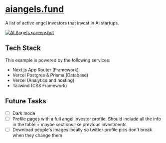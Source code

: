 # [aiangels.fund](https://www.aiangels.fund)

A list of active angel investors that invest in AI startups.

[![AI Angels screenshot](./public/og-image.png)](https://aiangels.fund/)

## Tech Stack

This example is powered by the following services:

- Next.js App Router (Framework)
- Vercel Postgres & Prisma (Database)
- Vercel (Analytics and hosting)
- Tailwind (CSS Framework)

## Future Tasks

- [ ] Dark mode
- [ ] Profile pages with a full angel investor profile. Should include all the info in the table + maybe sections like previous investments
- [ ] Download people's images locally so twitter profile pics don't break when they change them
